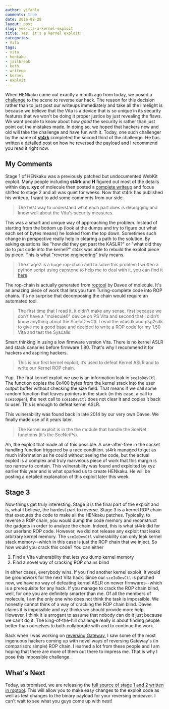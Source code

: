 ```yaml
---
author: yifanlu
comments: true
date: 2016-08-28
layout: post
slug: yes-its-a-kernel-exploit
title: Yes, it's a kernel exploit!
categories:
- Vita
tags:
- vita
- henkaku
- jailbreak
- koth
- writeup
- kernel
- exploit
---
```


When HENkaku came out exactly a month ago from today, we posed a [challenge](/2016/08/05/henkaku-koth-challenge/) to the scene to reverse our hack. The reason for this decision rather than to just post our writeups immediately and take all the limelight is because we believe that the Vita is a device that is so unique in its security features that we won't be doing it proper justice by just revealing the flaws. We want people to know about how _good_ the security is rather than just point out the mistakes made. In doing so, we hoped that hackers new and old will take the challenge and have fun with it. Today, one such challenger by the name of **[st4rk](https://twitter.com/St4rkDev)** completed the second third of the challenge. He has written [a detailed post](http://st4rk.net/2016/08/29/henkaku-ps-vita-ctf-reverse-engineering/) on how he reversed the payload and I recommend you read it right now.

## My Comments

Stage 1 of HENkaku was a previously patched but undocumented WebKit exploit. Many people including **st4rk** and **H** figured out most of the details within days. **xyz** of molecule then posted a [complete writeup](https://blog.xyz.is/2016/webkit-360.html) and focus shifted to stage 2 and all was quiet for weeks. Now that st4rk has published his writeup, I want to add some comments from our side.

> The best way to understand what each part does is debugging and know well about the Vita's security measures.

This was a smart and unique way of approaching the problem. Instead of starting from the bottom up (look at the dumps and try to figure out what each set of bytes means) he looked from the top down. Sometimes such change in perspective really help in clearing a path to the solution. By asking questions like "how did they get past the KASLR?" or "what did they do to put code into the kernel?" st4rk was able to rebuild the exploit piece by piece. This is what "reverse engineering" truly means.

> The stage2 is a huge rop-chain and to solve this problem I written a python script using capstone to help me to deal with it, you can find it [here](https://gist.github.com/St4rk/bb160e63686f517c93a937f46714dd03)

The rop-chain is actually generated from [roptool](https://bitbucket.org/DaveeFTW/roptool) by Davee of molecule. It's an amazing piece of work that lets you turn Turing-complete code into ROP chains. It's no surprise that decomposing the chain would require an automated tool.

> The first time that I read it, it didn't make any sense, first because we don't have a "molecule0" device on PS Vita and second that I didn't know anything about the SceIoDevCtl. I read the vitasdk and psp2sdk to give me a good base and decided to write a ROP code for my 1.50 Vita and test the Syscalls.

Smart thinking in using a low firmware version Vita. There is no kernel ASLR and stack canaries before firmware 1.80. That's why I recommend it for hackers and aspiring hackers.

> This is our first kernel exploit, it’s used to defeat Kernel ASLR and to write our Kernel ROP chain.

Yup. The first kernel exploit we use is an information leak in `sceIoDevCtl`. The function copies the 0x400 bytes from the kernel stack into the user output buffer without checking the size field. That means if we call some random function that leaves pointers in the stack (in this case, a call to `sceIoOpen`), the next call to `sceIoDevCtl` does not clear it and copies it back to user. This is enough to defeat kernel ASLR.

This vulnerability was found back in late 2014 by our very own Davee. We finally made use of it years later.

> The Kernel exploit is in the the module that handle the SceNet functions (it’s the SceNetPs).

Ah, the exploit that made all of this possible. A use-after-free in the socket handling function triggered by a race condition. st4rk managed to get as much information as he could without seeing the code, but the actual exploit is a complex and truly marvelous piece of work that this margin is too narrow to contain. This vulnerability was found and exploited by xyz earlier this year and is what sparked us to create HENkaku. He will be posting a detailed explanation of this exploit later this week.

## Stage 3

Now things get truly interesting. Stage 3 is the final part of the exploit and is, what I believe, the hardest part to reverse. Stage 3 is a kernel ROP chain that executes the code to make all the HENkaku patches. Typically, to reverse a ROP chain, you would dump the code memory and reconstruct the gadgets in order to analyze the chain. Indeed, this is what st4rk did for our userland ROP code. However, we did not release any exploit that leaks arbitrary kernel memory. The `sceIoDevCtl` vulnerability can only leak kernel stack memory--which in this case is just the ROP chain that we inject. So how would you crack this code? You can either

  1. Find a Vita vulnerability that lets you dump kernel memory
  2. Find a novel way of cracking ROP chains blind

In either cases, everybody wins. If you find another kernel exploit, it would be groundwork for the next Vita hack. Since our `sceIoDevCtl` is patched now, we have no way of defeating kernel ASLR on newer firmwares--which is a prerequisite for any hack. If you manage to crack the ROP chain blind, well, for one you are definitely smarter than me. Of all the members of molecule, I am the only one who does not think the task is impossible. We honestly cannot think of a way of cracking the ROP chain blind. Davee claims it is impossible and xyz thinks we should provide more help. However, I think it is arrogant to assume that nobody can do it just because we can't do it. The king-of-the-hill challenge really is about finding people better than ourselves to both collaborate with and to continue the work.

Back when I was working on [reversing Gateway](/2015/01/10/reversing-gateway-ultra-first-stage-part-1/), I saw some of the most ingenuous hackers coming up with novel ways of reversing Gateway's (in comparison: simple) ROP chain. I learned a lot from these people and I am hoping that there are more of them out there to impress me. That is why I pose this impossible challenge.

## What's Next

Today, as promised, we are releasing the [full source of stage 1 and 2 written in roptool](https://github.com/henkaku/henkaku/tree/stage-2). This will allow you to make easy changes to the exploit code as well as test changes to the binary payload for your reversing endeavor. I can't wait to see what you guys come up with next!
